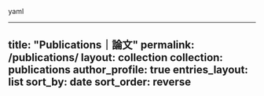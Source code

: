 yaml

---
title: "Publications｜論文"
permalink: /publications/
layout: collection
collection: publications
author_profile: true
entries_layout: list
sort_by: date
sort_order: reverse
---
